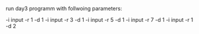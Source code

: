 run day3 programm with follwoing parameters:

-i input -r 1 -d 1
-i input -r 3 -d 1 
-i input -r 5 -d 1
-i input -r 7 -d 1
-i input -r 1 -d 2
